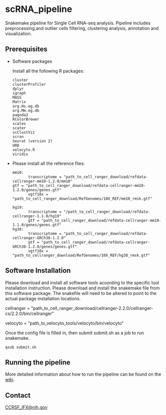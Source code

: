 # scRNA_pipeline
Snakemake pipeline for Single Cell RNA-seq analysis. Pipeline includes preprocessing,and outlier cells filtering, clustering analysis, annotation and visualization. 


## Prerequisites

 * Software packages
 
   Install all the following R packages:
   
   ```
   cluster
   clusterProfiler
   dplyr
   igraph
   MASS
   Matrix
   org.Hs.eg.db   
   org.Mm.eg.db
   pagoda2
   RColorBrewer
   scales
   scater
   scClustViz
   scran
   Seurat (version 2)
   URD
   velocyto.R
   viridis
   ```
 
 * Please install all the reference files:
   
       mm10:
              transcriptome = "path_to_cell_ranger_download/refdata-cellranger-mm10-1.2.0/mm10"
       gtf = "path_to_cell_ranger_download/refdata-cellranger-mm10-1.2.0/genes/genes.gtf"
              vgtf10x = "path_to_cell_ranger_download/RefGenomes/10X_REF/mm10_rmsk.gtf"
             
       hg19:
              transcriptome = "/path_to_cell_ranger_download/refdata-cellranger-1.1.0/hg19"
              gtf = "path_to_cell_ranger_download/refdata-cellranger-mm10-1.1.0/genes/genes.gtf"
       hg38:
              transcriptome = "path_to_cell_ranger_download/refdata-cellranger-GRCh38-1.2.0"
              gtf = "path_to_cell_ranger_download/refdata-cellranger-GRCh38-1.2.0/genes/genes.gtf"
              vgtf10x = "path_to_cellranger_download/RefGenomes/10X_REF/hg38_rmsk.gtf"
        

## Software Installation

   Please download and install all software tools acoording to the specific tool installation instruction. 
   Please download and install the snakemake file from this software package.
   The snakefile will need to be altered to point to the actual package installation locations.

 
   cellranger = "path_to_cell_ranger_download/cellranger-2.2.0/cellranger-cs/2.2.0/bin/cellranger"
   
   velocyto = "path_to_velocyto_tools/velocyto/bin/velocyto"



Once the config file is filled in, then submit submit.sh as a job to run snakemake.
``` 
qsub submit.sh
```

## Running the pipeline
More detailed information about how to run the pipeline can be found on the [wiki](https://github.com/abcsFrederick/scRNA_pipeline/wiki/Single-Cell-RNA-Pipeline-Documentation).

## Contact

  CCRSF_IFX@nih.gov

